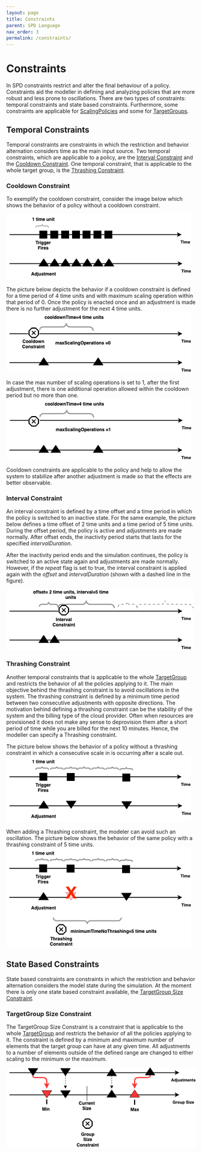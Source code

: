 ```yaml
---
layout: page
title: Constraints
parent: SPD Language
nav_order: 3
permalink: /constraints/
---
```

# Constraints

In SPD constraints restrict and alter the final behaviour of a policy. Constraints aid the modeller in 
defining and analyzing policies that are more robust and less prone to oscillations.
There are two types of constraints: temporal constraints and state based constraints. Furthermore, some constraints 
are applicable for [ScalingPolicies](../docu/#spdScalingPolicy) and some for [TargetGroups](../docu/#targetsTargetGroup).

## Temporal Constraints
 
Temporal constraints are constraints in which the restriction and behavior alternation considers time as the main input source. 
Two temporal constraints, which are applicable to a policy, are the [Interval Constraint](../docu/#constraintspolicyIntervalConstraint) and the [Cooldown Constraint](../docu/#constraintspolicyCooldownConstraint).
One temporal constraint, that is applicable to the whole target group, is the [Thrashing Constraint](../docu/#constraintstargetThrashingConstraint).

### Cooldown Constraint

To exemplify the cooldown constraint, consider the image below which shows the behavior of a policy without a cooldown constraint.

![example-constraint.png](..%2Fimages%2Fconstraints%2Fexample-constraint.png)

The picture below depicts the behavior if a cooldown constraint is defined for a time period of 4 time units and with maximum scaling operation within that period of 0.
Once the policy is enacted once and an adjustment is made there is no further adjustment for the next 4 time units.
![example-cooldown-1.png](..%2Fimages%2Fconstraints%2Fexample-cooldown-1.png)

In case the max number of scaling operations is set to 1, after the first adjustment, there is one additional operation allowed within the cooldown period but no more than one.
![example-cooldown-2.png](..%2Fimages%2Fconstraints%2Fexample-cooldown-2.png)

Cooldown constraints are applicable to the policy and help to allow the system to stabilize after another adjustment is made so that the effects are better observable.

### Interval Constraint
An interval constraint is defined by a time offset and a time period in which the policy is switched to an inactive state.
For the same example, the picture below defines a time offset of 2 time units and a time period of 5 time units.
During the offset period, the policy is active and adjustments are made normally. 
After offset ends, the inactivity period starts that lasts for the specified _intervalDuration_.

After the inactivity period ends and the simulation continues, the policy is switched to an active state again and adjustments are made normally.
However, if the _repeat_ flag is set to true, the interval constraint is applied again with the _offset_ and _intervalDuration_ (shown with a dashed line in the figure).

![example-interval.png](..%2Fimages%2Fconstraints%2Fexample-interval.png)

### Thrashing Constraint

Another temporal constraints that is applicable to the whole [TargetGroup](../docu/#targetsTargetGroup) and restricts the behavior of all the policies applying to it. 
The main objective behind the thrashing constraint is to avoid oscillations in the system. 
The thrashing constraint is defined by a minimum time period between two consecutive adjustments with opposite directions.
The motivation behind defining a thrashing constraint can be the stability of the system and the billing type of the cloud provider.
Often when resources are provisioned it does not make any sense to deprovision them after a short period of time while you are billed for the next 10 minutes. 
Hence, the modeller can specify a Thrashing constraint.

The picture below shows the behavior of a policy without a thrashing constraint in which a consecutive scale in is occurring after a scale out.
![constraint-thrashing.png](..%2Fimages%2Fconstraints%2Fconstraint-thrashing.png)

When adding a Thrashing constraint, the modeler can avoid such an oscillation. The picture below shows the behavior of the same policy with a thrashing constraint of 5 time units.
![constraint-thrashing-2.png](..%2Fimages%2Fconstraints%2Fconstraint-thrashing-2.png)


## State Based Constraints

State based constraints are constraints in which the restriction and behavior alternation considers the model state during the simulation.
At the moment there is only one state based constraint available, the [TargetGroup Size Constraint](../docu/#constraintstargetTargetGroupSizeConstraint).

### TargetGroup Size Constraint

The TargetGroup Size Constraint is a constraint that is applicable to the whole [TargetGroup](../docu/#targetsTargetGroup) and restricts the behavior of all the policies applying to it.
The constraint is defined by a minimum and maximum number of elements that the target group can have at any given time. 
All adjustments to a number of elements outside of the defined range are changed to either scaling to the minimum or the maximum.

![group-size-constraint.png](..%2Fimages%2Fconstraints%2Fgroup-size-constraint.png)
